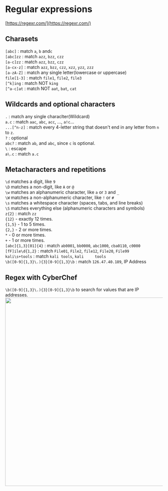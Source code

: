 # Regular expressions

[https://regexr.com/](https://regexr.com/)  

## Charasets
`[abc]` : match `a`, `b` and`c`  
`[abc]zz` : match `azz`, `bzz`, `czz`  
`[a-c]zz` : match `azz`, `bzz`, `czz`  
`[a-cx-z]` : match `azz`, `bzz`, `czz`, `xzz`, `yzz`, `zzz`  
`[a-zA-Z]` : match any single letter(lowercase or uppercase)  
`file[1-3]` : match `file1`, `file2`, `file3`  
`[^k]ing` : match NOT `king`  
`[^a-c]at` : match NOT `aat`, `bat`, `cat`  

## Wildcards and optional characters
`.` : match any single characlter(Wildcard)  
`a.c` : match `aac`, `abc`, `acc`, ..., `a!c`...  
`...[^n-z]` : match every 4-letter string that doesn't end in any letter from `n` to `z`.    
`?` : optional  
`abc?` : match `ab`, and `abc`, since `c` is optional.  
`\` : escape  
`a\.c` : match `a.c`  

## Metacharacters and repetitions
`\d` matches a digit, like `9`  
`\D` matches a non-digit, like `A` or `@`  
`\w` matches an alphanumeric character, like `a` or `3` and `_`   
`\W` matches a non-alphanumeric character, like `!` or `#`  
`\s` matches a whitespace character (spaces, tabs, and line breaks)  
`\S` matches everything else (alphanumeric characters and symbols)  
`z{2}` : match `zz`  
`{12}` - exactly 12 times.  
`{1,5}` - 1 to 5 times.  
`{2,}` - 2 or more times.  
`*` - 0 or more times.  
`+` - 1 or more times.  
`[abc]{1,3}[01]{4}` : match `ab0001`, `bb0000`, `abc1000`, `cba0110`, `c0000`  
`[fF]ile\d{1,2}` : match `File01`, `File2`, `file12`, `File20`, `File99`  
`kali\s+tools` : match `kali tools`, `kali     tools`  
`\b([0-9]{1,3}\.){3}[0-9]{1,3}\b` : match `126.47.40.189`, IP Address  

## Regex with CyberChef
`\b([0-9]{1,3}\.){3}[0-9]{1,3}\b` to search for values that are IP addresses.  
 <img src="https://github.com/nkn-ctrl/TryHackMe/assets/73976100/355300c7-00c5-470c-a910-8519af9d0aa7" width=600>   





